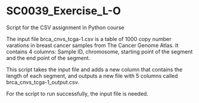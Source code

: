 # SC0039_Exercise_L-O
Script for the CSV assignment in Python course

The input file brca_cnvs_tcga-1.csv is a table of 1000 copy number varations in breast cancer samples
from The Cancer Genome Atlas. It contains 4 columns: Sample ID, chromosome, starting point of 
the segment and the end point of the segment. 

This script takes the input file and adds a new column that contains the length of each segment, 
and outputs a new file with 5 columns called brca_cnvs_tcga-1_output.csv.

For the script to run successfully, the input file is needed. 
